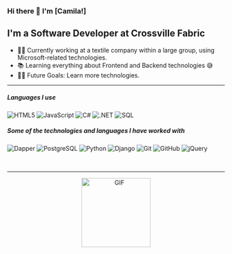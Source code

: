 ### Hi there 👋 I'm [Camila!]



## I'm a Software Developer at Crossville Fabric

- 👨‍💻 Currently working at a textile company within a large group, using Microsoft-related technologies.
- 📚 Learning everything about Frontend and Backend technologies 😅
- 💪🏼 Future Goals: Learn more technologies.

---

##### Languages I use

![HTML5](https://img.shields.io/badge/-HTML5-000000?style=flat&logo=html5)
![JavaScript](https://img.shields.io/badge/-JavaScript-000000?style=flat&logo=javascript)
![C#](https://img.shields.io/badge/-C%23-000000?style=flat&logo=c-sharp)
![.NET](https://img.shields.io/badge/-.NET-000000?style=flat&logo=dot-net)
![SQL](https://img.shields.io/badge/-SQL-000000?style=flat&logo=sql)


##### Some of the technologies and languages I have worked with
![Dapper](https://img.shields.io/badge/Dapper-000000?style=flat&logo=dapper)
![PostgreSQL](https://img.shields.io/badge/PostgreSQL-000000?style=flat&logo=postgresql)
![Python](https://img.shields.io/badge/Python-000000?style=flat&logo=python)
![Django](https://img.shields.io/badge/Django-000000?style=flat&logo=django)
![Git](https://img.shields.io/badge/-Git-222222?style=flat&logo=git&logoColor=F05032)
![GitHub](https://img.shields.io/badge/-GitHub-222222?style=flat&logo=github&logoColor=181717)
![jQuery](https://img.shields.io/badge/-jQuery-222222?style=flat&logo=jQuery&logoColor=0769AD)

<br/>

---

<div style="text-align: center;">
  <img alt="GIF" height="160px" src="https://media2.giphy.com/media/v1.Y2lkPTc5MGI3NjExdDM2d2libXp0MnE1bDZjMzhveHBrZzdiNmM2cHI1YXlwZGUyczF6OCZlcD12MV9pbnRlcm5hbF9naWZfYnlfaWQmY3Q9Zw/lJNoBCvQYp7nq/giphy.gif" />
</div>
